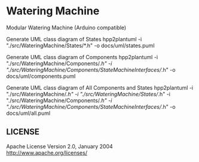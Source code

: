 # Watering Machine
Modular Watering Machine (Arduino compatible)



Generate UML class diagram of States
hpp2plantuml -i "./src/WateringMachine/States/*.h" -o docs/uml/states.puml

Generate UML class diagram of Components
hpp2plantuml -i "./src/WateringMachine/Components/*.h" -i "./src/WateringMachine/Components/StateMachineInterfaces/*.h" -o docs/uml/components.puml

Generate UML class diagram of All Components and States
hpp2plantuml -i "./src/WateringMachine/*.h" -i "./src/WateringMachine/States/*.h" -i "./src/WateringMachine/Components/*.h" -i "./src/WateringMachine/Components/StateMachineInterfaces/*.h" -o docs/uml/all.puml

## LICENSE
Apache License
Version 2.0, January 2004
                        http://www.apache.org/licenses/